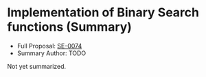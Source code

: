 # Implementation of Binary Search functions (Summary)

* Full Proposal: [SE-0074](https://github.com/apple/swift-evolution/blob/main/proposals/0074-binary-search.md)
* Summary Author: TODO

Not yet summarized.
